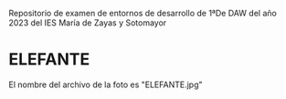 
Repositorio de examen de entornos de desarrollo de 1ªDe DAW del año 2023 del IES María de Zayas y Sotomayor
# ELEFANTE
El nombre del archivo de la foto es "ELEFANTE.jpg"
